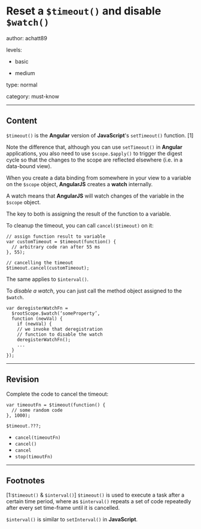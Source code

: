 # Reset a `$timeout()` and disable `$watch()`
author: achatt89

levels:

  - basic

  - medium

type: normal

category: must-know

---
## Content

`$timeout()` is the **Angular** version of **JavaScript**'s `setTimeout()` function. [1]

Note the difference that, although you can use `setTimeout()` in **Angular** applications, you also need to use `$scope.$apply()` to trigger the digest cycle so that the changes to the scope are reflected elsewhere (i.e. in a data-bound view).

When you create a data binding from somewhere in your view to a variable on the `$scope` object, **AngularJS** creates a **watch** internally.

A watch means that **AngularJS** will watch changes of the variable in the `$scope` object.

The key to both is assigning the result of the function to a variable.

To cleanup the timeout, you can call `cancel($timeout)` on it:

```
// assign function result to variable
var customTimeout = $timeout(function() {
  // arbitrary code ran after 55 ms
}, 55);

// cancelling the timeout
$timeout.cancel(customTimeout);
```

The same applies to `$interval()`.

To *disable a watch*, you can just call the method object assigned to the `$watch`.

```
var deregisterWatchFn = 
  $rootScope.$watch(‘someProperty’, 
  function (newVal) {
    if (newVal) {
    // we invoke that deregistration
    // function to disable the watch
    deregisterWatchFn();
    ...
  }
});
```

---
## Revision

Complete the code to cancel the timeout:

```
var timeoutFn = $timeout(function() {
  // some random code
}, 1000);

$timeout.???;
```

* `cancel(timeoutFn)`
* `cancel()`
* `cancel`
* `stop(timoutFn)`

---
## Footnotes

[1:`$timeout()` & `$interval()`]
`$timeout()` is used to execute a task after a certain time period, where as `$interval()` repeats a set of code
repeatedly after every set time-frame until it is cancelled. 

`$interval()` is similar to `setInterval()` in **JavaScript**.

